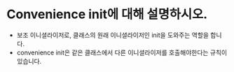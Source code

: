 # Convenience init에 대해 설명하시오.

- 보조 이니셜라이저로, 클래스의 원래 이니셜라이저인 init을 도와주는 역할을 합니다.
- convenience init은 같은 클래스에서 다른 이니셜라이저를 호출해야한다는 규칙이 있습니다.